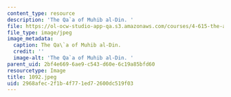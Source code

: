 ```yaml
---
content_type: resource
description: 'The Qa`a of Muhib al-Din. '
file: https://ol-ocw-studio-app-qa.s3.amazonaws.com/courses/4-615-the-architecture-of-cairo-spring-2002/2968afec2f1b4f771ed72600dc519f03_1092.jpeg
file_type: image/jpeg
image_metadata:
  caption: The Qa\`a of Muhib al-Din.
  credit: ''
  image-alt: 'The Qa`a of Muhib al-Din. '
parent_uid: 2bf4e669-6ae9-c543-d60e-6c19a85bfd60
resourcetype: Image
title: 1092.jpeg
uid: 2968afec-2f1b-4f77-1ed7-2600dc519f03
---
```

